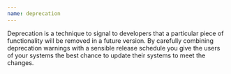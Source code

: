 ```yaml
---
name: deprecation
---
```

Deprecation is a technique to signal to developers that a particular piece of functionality will be removed in a future version.
By carefully combining deprecation warnings with a sensible release schedule you give the users of your systems the best chance to update their systems to meet the changes.
